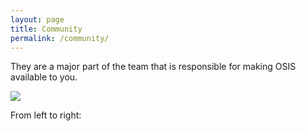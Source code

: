 ```yaml
---
layout: page
title: Community
permalink: /community/
---
```


They are a major part of the team  that is responsible for making OSIS available to you.

<img src="{{ site.url }}/assets/core_team.jpg">

From left to right:
